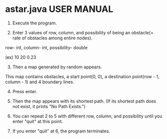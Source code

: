astar.java USER MANUAL
================

1. Execute the program.

2. Enter 3 values of row, column, and possibility of being an obstacle(= rate of obstacles among entire nodes).

  row- int, column- int, possibility- double

  (ex) 10 20 0.23

3. Then a map generated by random appears.

  This map contains obstacles, a start point(0, 0), a destination point(row - 1, column - 1) and 4 boundary lines.

4. Press enter.

5. Then the map appears with its shortest path.
(If its shortest path does not exist, it prints "No Path Exists.")

6. You can repeat 2 to 5 with different row, column, and possibility until you enter "quit" at this point.

7. If you enter "quit" at 6, the program terminates.
